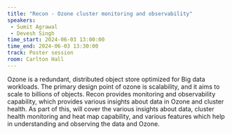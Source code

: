```yaml
---
title: "Recon - Ozone cluster monitoring and observability"
speakers:
 - Sumit Agrawal
 - Devesh Singh
time_start: 2024-06-03 13:00:00
time_end: 2024-06-03 13:30:00
track: Poster session
room: Carlton Hall
---
```


Ozone is a redundant, distributed object store optimized for Big data workloads. The primary design point of ozone is scalability, and it aims to scale to billions of objects. Recon provides monitoring and observability capability, which provides various insights about data in Ozone and cluster health. As part of this, will cover the various insights about data, cluster health monitoring and heat map capability, and various features which help in understanding and observing the data and Ozone.

